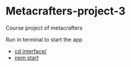 # Metacrafters-project-3
Course project of metacrafters

Run in terminal to start the app
- [cd interface/](#interface)
- [npm start](#npm-start)
